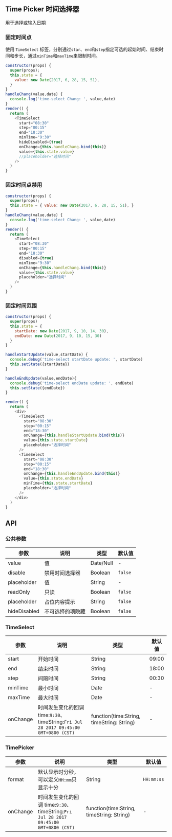 ## Time Picker 时间选择器

用于选择或输入日期

### 固定时间点

<!--DemoStart--> 
使用 `TimeSelect` 标签，分别通过`star`、`end`和`step`指定可选的起始时间、结束时间和步长，通过`minTime`和`maxTime`来限制时间。
```js
constructor(props) {
  super(props);
  this.state = {
    value: new Date(2017, 6, 28, 15, 51),
  }
}
handleChang(value,date) {
  console.log('time-select Chang: ', value,date)
}
render() {
  return (
    <TimeSelect
      start="08:30"
      step="00:15"
      end="18:30"
      minTime="9:30"
      hideDisabled={true}
      onChange={this.handleChang.bind(this)}
      value={this.state.value}
      //placeholder="选择时间"
    />
  )
}
```
<!--End-->

### 固定时间点禁用

<!--DemoStart--> 
```js
constructor(props) {
  super(props);
  this.state = { value: new Date(2017, 6, 28, 15, 51), }
}
handleChang(value,date) {
  console.log('time-select Chang: ', value,date)
}
render() {
  return (
    <TimeSelect
      start="08:30"
      step="00:15"
      end="18:30"
      disabled={true}
      minTime="9:30"
      onChange={this.handleChang.bind(this)}
      value={this.state.value}
      placeholder="选择时间"
    />
  )
}
```
<!--End-->

### 固定时间范围

<!--DemoStart--> 
```js
constructor(props) {
  super(props)
  this.state = {
    startDate: new Date(2017, 9, 10, 14, 30),
    endDate: new Date(2017, 9, 10, 15, 30)
  }
}

handleStartUpdate(value,startDate) {
  console.debug('time-select startDate update: ', startDate)
  this.setState({startDate})
}

handleEndUpdate(value,endDate){
  console.debug('time-select endDate update: ', endDate)
  this.setState({endDate})
}

render() {
  return (
    <div>
      <TimeSelect
        start="08:30"
        step="00:15"
        end="18:30"
        onChange={this.handleStartUpdate.bind(this)}
        value={this.state.startDate}
        placeholder="选择时间"
      />
      <TimeSelect
        start="08:30"
        step="00:15"
        end="18:30"
        onChange={this.handleEndUpdate.bind(this)}
        value={this.state.endDate}
        minTime={this.state.startDate}
        placeholder="选择时间"
      />
    </div>
  )
}
```
<!--End-->


## API

### 公共参数 

| 参数      | 说明    | 类型      |  默认值   |
|--------- |-------- |---------- |-------- |
| value | 值 | Date/Null | - |
| disable | 禁用时间选择器 | Boolean | `false` |
| placeholder | 值 | String | - |
| readOnly | 只读 | Boolean | `false` |
| placeholder | 占位内容提示 | String | `false` |
| hideDisabled | 不可选择的项隐藏 | Boolean | `false` |

### TimeSelect 

| 参数      | 说明    | 类型      |  默认值   |
|--------- |-------- |---------- |-------- |
| start | 开始时间 | String | 09:00 |
| end | 结束时间 | String | 18:00 |
| step | 间隔时间 | String | 00:30 |
| minTime | 最小时间 | Date | - |
| maxTime | 最大时间 | Date | - |
| onChange | 时间发生变化的回调 time:`9:30`、timeString:`Fri Jul 28 2017 09:45:00 GMT+0800 (CST)` | function(time:String, timeString: String) | - |

### TimePicker 

| 参数      | 说明    | 类型      |  默认值   |
|--------- |-------- |---------- |-------- |
| format | 默认显示时分秒，可以定义`HH:mm`只显示十分 | String | `HH:mm:ss` |
| onChange | 时间发生变化的回调 time:`9:30`、timeString:`Fri Jul 28 2017 09:45:00 GMT+0800 (CST)` | function(time:String, timeString: String) | - |